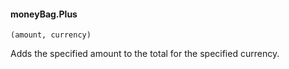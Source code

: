 #### moneyBag.Plus

``` suneido
(amount, currency)
```

Adds the specified amount to the total for the specified currency.